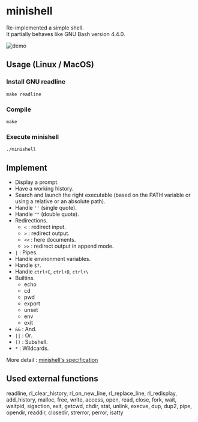 # minishell
Re-implemented a simple shell.  
It partially behaves like GNU Bash version 4.4.0.  

![demo](images/demo.gif)

## Usage (Linux / MacOS)

### Install GNU readline
```shell
make readline
```

### Compile
```shell
make
```

### Execute minishell
```shell
./minishell
```

## Implement
- Display a prompt.
- Have a working history.
- Search and launch the right executable (based on the PATH variable or using a relative or an absolute path).
- Handle `''` (single quote).
- Handle `""` (double quote).
- Redirections.
  - `<` : redirect input.
  - `>` : redirect output.
  - `<<` : here documents.
  - `>>` : redirect output in append mode.
- `|` : Pipes.
- Handle environment variables.
- Handle `$?`.
- Handle `ctrl+C`, `ctrl+D`, `ctrl+\`
- Builtins.
  - echo
  - cd
  - pwd
  - export
  - unset
  - env
  - exit
- `&&` : And.
- `||` : Or.
- `()` : Subshell.
- `*` : Wildcards.

More detail : [minishell's specification](https://github.com/habvi/42_minishell/wiki/minishell's-specification)

## Used external functions
readline, rl_clear_history, rl_on_new_line, rl_replace_line, rl_redisplay, add_history, malloc, free, write, access, open, read, close, fork, wait, waitpid, sigaction, exit, getcwd, chdir, stat, unlink, execve, dup, dup2, pipe, opendir, readdir, closedir, strerror, perror, isatty
